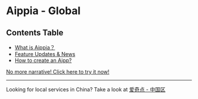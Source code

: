 # Aippia - Global

## Contents Table

- [What is Aippia？](./home)
- [Feature Updates &amp; News](./news)
- [How to create an Aipp?](./howto/create-aipp)

[No more narrative! Click here to try it now!](https://u.aippia.com)

---

Looking for local services in China? Take a look at [爱奇点 - 中国区](https://github.com/aippia/cn/)
